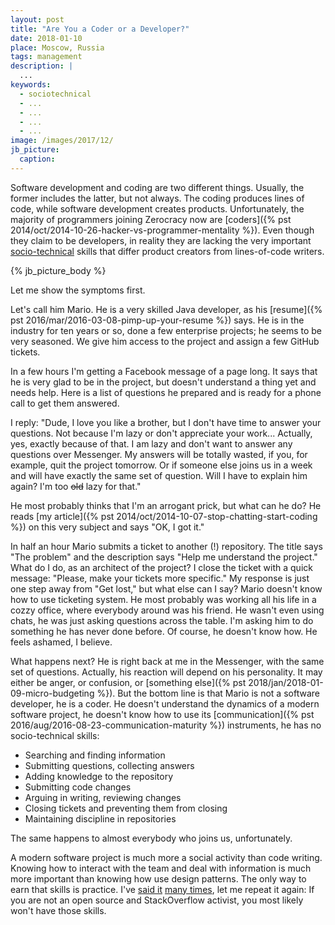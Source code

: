 ```yaml
---
layout: post
title: "Are You a Coder or a Developer?"
date: 2018-01-10
place: Moscow, Russia
tags: management
description: |
  ...
keywords:
  - sociotechnical
  - ...
  - ...
  - ...
  - ...
image: /images/2017/12/
jb_picture:
  caption:
---
```


Software development and coding are two different things. Usually,
the former includes the latter, but not always. The coding produces
lines of code, while software development creates products. Unfortunately,
the majority of programmers joining Zerocracy now are [coders]({% pst 2014/oct/2014-10-26-hacker-vs-programmer-mentality %}).
Even though they claim to be developers, in reality they are lacking the very
important [socio-technical](https://en.wikipedia.org/wiki/Sociotechnical_system)
skills that differ product creators from lines-of-code writers.

<!--more-->

{% jb_picture_body %}

Let me show the symptoms first.

Let's call him Mario. He is a very skilled
Java developer, as his [resume]({% pst 2016/mar/2016-03-08-pimp-up-your-resume %})
says. He is in the industry for ten years or so,
done a few enterprise projects; he seems to be very seasoned. We give him
access to the project and assign a few GitHub tickets.

In a few hours I'm getting a Facebook message of a page long. It says that
he is very glad to be in the project, but doesn't understand a thing yet
and needs help. Here is a list of questions he prepared and is ready for
a phone call to get them answered.

I reply: "Dude, I love you like a brother, but I don't have time to answer
your questions. Not because I'm lazy or don't appreciate your work... Actually,
yes, exactly because of that. I am lazy and don't want to answer any questions over Messenger.
My answers will be totally wasted, if you, for example, quit the project
tomorrow. Or if someone else joins us in a week and will have
exactly the same set of question. Will I have to explain him again? I'm too
<del>old</del> lazy for that."

He most probably thinks that I'm an arrogant prick, but what can he do? He
reads [my article]({% pst 2014/oct/2014-10-07-stop-chatting-start-coding %})
on this very subject and says "OK, I got it."

In half an hour Mario submits a ticket to another (!) repository. The title
says "The problem" and the description says "Help me understand the project."
What do I do, as an architect of the project? I close the ticket with a quick
message: "Please, make your tickets more specific." My response is just one
step away from "Get lost," but what else can I say? Mario doesn't know
how to use ticketing system. He most probably was working all his life
in a cozzy office, where everybody around was his friend. He wasn't even using
chats, he was just asking questions across the table. I'm asking him to
do something he has never done before. Of course, he doesn't know how.
He feels ashamed, I believe.

What happens next? He is right back at me in the Messenger, with the same
set of questions. Actually, his reaction will depend on his personality.
It may either be anger, or confusion, or
[something else]({% pst 2018/jan/2018-01-09-micro-budgeting %}). But the bottom line
is that Mario is not a software developer, he is a coder.
He doesn't understand the dynamics of a modern software project, he doesn't
know how to use its
[communication]({% pst 2016/aug/2016-08-23-communication-maturity %})
instruments, he has no socio-technical skills:

  * Searching and finding information
  * Submitting questions, collecting answers
  * Adding knowledge to the repository
  * Submitting code changes
  * Arguing in writing, reviewing changes
  * Closing tickets and preventing them from closing
  * Maintaining discipline in repositories

The same happens to almost everybody who joins us, unfortunately.

A modern software project is much more a social activity than code writing.
Knowing how to interact with the team and deal with information
is much more important than knowing how use design patterns. The only
way to earn that skills is practice. I've [said it](https://www.facebook.com/yegor256/videos/10214943124281537/)
[many times](https://www.youtube.com/watch?v=GS45LzE3LPQ),
let me repeat it again: If you are not an open source and StackOverflow activist, you most
likely won't have those skills.


